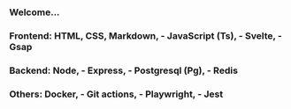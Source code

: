 ### Welcome... 

### Frontend: HTML, CSS, Markdown, - JavaScript (Ts), - Svelte, - Gsap

### Backend: Node, - Express, - Postgresql (Pg), - Redis 

### Others: Docker, - Git actions, - Playwright, - Jest
